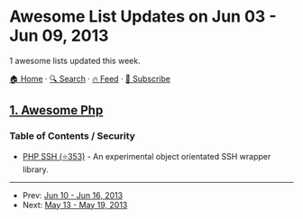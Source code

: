 # Awesome List Updates on Jun 03 - Jun 09, 2013

1 awesome lists updated this week.

[🏠 Home](/README.md) · [🔍 Search](https://www.trackawesomelist.com/search/) · [🔥 Feed](https://www.trackawesomelist.com/week/rss.xml) · [📮 Subscribe](https://trackawesomelist.us17.list-manage.com/subscribe?u=d2f0117aa829c83a63ec63c2f&id=36a103854c)



## [1. Awesome Php](/content/ziadoz/awesome-php/week/README.md)

### Table of Contents / Security

*   [PHP SSH (⭐353)](https://github.com/Herzult/php-ssh) - An experimental object orientated SSH wrapper library.

---

- Prev: [Jun 10 - Jun 16, 2013](/content/2013/23/README.md)
- Next: [May 13 - May 19, 2013](/content/2013/19/README.md)